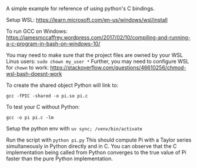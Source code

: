 A simple example for reference of using python's C bindings.

Setup WSL:
https://learn.microsoft.com/en-us/windows/wsl/install

To run GCC on Windows:
https://jamesmccaffrey.wordpress.com/2017/02/10/compiling-and-running-a-c-program-in-bash-on-windows-10/


You may need to make sure that the project files are owned by your WSL Linus users: `sudo chown my_user *`
Further, you may need to configure WSL for `chown` to work:
https://stackoverflow.com/questions/46610256/chmod-wsl-bash-doesnt-work

To create the shared object Python will link to:

`gcc -fPIC -shared -o pi.so pi.c` 

To test your C without Python:

`gcc -o pi pi.c -lm`


Setup the python env with `uv sync; /venv/bin/activate`

Run the script with `python pi.py`
This should compute Pi with a Taylor series simultaneously in Python directly
and in C. You can observe that the C implementation being called from Python
converges to the true value of Pi faster than the pure Python implementation.
